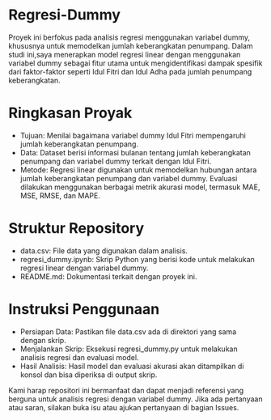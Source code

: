 # Regresi-Dummy
Proyek ini berfokus pada analisis regresi menggunakan variabel dummy, khususnya untuk memodelkan jumlah keberangkatan penumpang. Dalam studi ini,saya menerapkan model regresi linear dengan menggunakan variabel dummy sebagai fitur utama untuk mengidentifikasi dampak spesifik dari faktor-faktor seperti Idul Fitri dan Idul Adha pada jumlah penumpang keberangkatan.

# Ringkasan Proyak
- Tujuan: Menilai bagaimana variabel dummy Idul Fitri mempengaruhi jumlah keberangkatan penumpang.
- Data: Dataset berisi informasi bulanan tentang jumlah keberangkatan penumpang dan variabel dummy terkait dengan Idul Fitri.
- Metode: Regresi linear digunakan untuk memodelkan hubungan antara jumlah keberangkatan penumpang dan variabel dummy. Evaluasi dilakukan menggunakan berbagai metrik akurasi model, termasuk MAE, MSE, RMSE, dan MAPE.

# Struktur Repository
- data.csv: File data yang digunakan dalam analisis.
- regresi_dummy.ipynb: Skrip Python yang berisi kode untuk melakukan regresi linear dengan variabel dummy.
- README.md: Dokumentasi terkait dengan proyek ini.

# Instruksi Penggunaan
- Persiapan Data: Pastikan file data.csv ada di direktori yang sama dengan skrip.
- Menjalankan Skrip: Eksekusi regresi_dummy.py untuk melakukan analisis regresi dan evaluasi model.
- Hasil Analisis: Hasil model dan evaluasi akurasi akan ditampilkan di konsol dan bisa diperiksa di output skrip.


Kami harap repositori ini bermanfaat dan dapat menjadi referensi yang berguna untuk analisis regresi dengan variabel dummy. Jika ada pertanyaan atau saran, silakan buka isu atau ajukan pertanyaan di bagian Issues.
